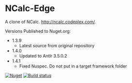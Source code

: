 # NCalc-Edge
A clone of NCalc. http://ncalc.codeplex.com/. 

Versions Published to Nuget.org:
- 1.3.9
  - Latest source from original repository
- 1.4.0
  - Updated to Antlr 3.5.0.2
- 1.4.1
  - Fixed Nuspec. Do not put in a target framework folder
  
[![Nuget](https://img.shields.io/nuget/v/NCalc-Edge.svg)](https://nuget.org/packages/NCalc-Edge/)
[![Build status](https://ci.appveyor.com/api/projects/status/hh529inyi2w8rpln/branch/master?svg=true)](https://ci.appveyor.com/project/pitermarx/ncalc-edge/branch/master)
